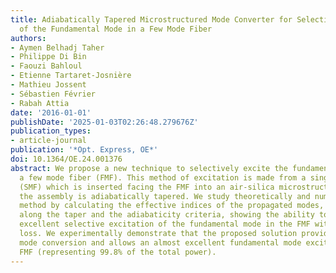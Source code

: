 ```yaml
---
title: Adiabatically Tapered Microstructured Mode Converter for Selective Excitation
  of the Fundamental Mode in a Few Mode Fiber
authors:
- Aymen Belhadj Taher
- Philippe Di Bin
- Faouzi Bahloul
- Etienne Tartaret-Josnière
- Mathieu Jossent
- Sébastien Février
- Rabah Attia
date: '2016-01-01'
publishDate: '2025-01-03T02:26:48.279676Z'
publication_types:
- article-journal
publication: '*Opt. Express, OE*'
doi: 10.1364/OE.24.001376
abstract: We propose a new technique to selectively excite the fundamental mode in
  a few mode fiber (FMF). This method of excitation is made from a single mode fiber
  (SMF) which is inserted facing the FMF into an air-silica microstructured cane before
  the assembly is adiabatically tapered. We study theoretically and numerically this
  method by calculating the effective indices of the propagated modes, their amplitudes
  along the taper and the adiabaticity criteria, showing the ability to achieve an
  excellent selective excitation of the fundamental mode in the FMF with negligible
  loss. We experimentally demonstrate that the proposed solution provides a successful
  mode conversion and allows an almost excellent fundamental mode excitation in the
  FMF (representing 99.8% of the total power).
---
```

